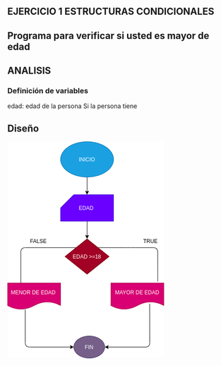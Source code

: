 ## EJERCICIO 1 ESTRUCTURAS CONDICIONALES 

## Programa para verificar si usted es mayor de edad 

## ANALISIS

### Definición de variables

edad: edad de la persona
Si la persona tiene 

## Diseño 

![Diagrama de flujo](diagrama.png "Diagrama de flujo")